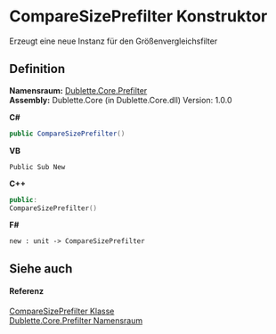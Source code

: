 # CompareSizePrefilter Konstruktor


Erzeugt eine neue Instanz für den Größenvergleichsfilter



## Definition
**Namensraum:** <a href="N_Dublette_Core_Prefilter">Dublette.Core.Prefilter</a>  
**Assembly:** Dublette.Core (in Dublette.Core.dll) Version: 1.0.0

**C#**
``` C#
public CompareSizePrefilter()
```
**VB**
``` VB
Public Sub New
```
**C++**
``` C++
public:
CompareSizePrefilter()
```
**F#**
``` F#
new : unit -> CompareSizePrefilter
```



## Siehe auch


#### Referenz
<a href="T_Dublette_Core_Prefilter_CompareSizePrefilter">CompareSizePrefilter Klasse</a>  
<a href="N_Dublette_Core_Prefilter">Dublette.Core.Prefilter Namensraum</a>  
